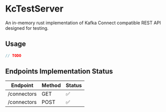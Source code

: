 # KcTestServer

An in-memory rust implementation of Kafka Connect compatible REST API designed for testing.

## Usage

```rust
// TODO
```

## Endpoints Implementation Status

|  Endpoint   | Method | Status |
| :---------: | ------ | ------ |
| /connectors | GET    | ✅     |
| /connectors | POST   | ✅     |
